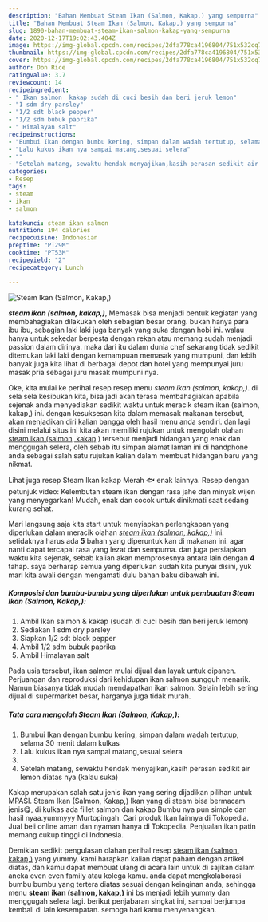 ```yaml
---
description: "Bahan Membuat Steam Ikan (Salmon, Kakap,) yang sempurna"
title: "Bahan Membuat Steam Ikan (Salmon, Kakap,) yang sempurna"
slug: 1890-bahan-membuat-steam-ikan-salmon-kakap-yang-sempurna
date: 2020-12-17T19:02:43.404Z
image: https://img-global.cpcdn.com/recipes/2dfa778ca4196804/751x532cq70/steam-ikan-salmon-kakap-foto-resep-utama.jpg
thumbnail: https://img-global.cpcdn.com/recipes/2dfa778ca4196804/751x532cq70/steam-ikan-salmon-kakap-foto-resep-utama.jpg
cover: https://img-global.cpcdn.com/recipes/2dfa778ca4196804/751x532cq70/steam-ikan-salmon-kakap-foto-resep-utama.jpg
author: Don Rice
ratingvalue: 3.7
reviewcount: 14
recipeingredient:
- " Ikan salmon  kakap sudah di cuci besih dan beri jeruk lemon"
- "1 sdm dry parsley"
- "1/2 sdt black pepper"
- "1/2 sdm bubuk paprika"
- " Himalayan salt"
recipeinstructions:
- "Bumbui Ikan dengan bumbu kering, simpan dalam wadah tertutup, selama 30 menit dalam kulkas"
- "Lalu kukus ikan nya sampai matang,sesuai selera"
- ""
- "Setelah matang, sewaktu hendak menyajikan,kasih perasan sedikit air lemon diatas nya (kalau suka)"
categories:
- Resep
tags:
- steam
- ikan
- salmon

katakunci: steam ikan salmon 
nutrition: 194 calories
recipecuisine: Indonesian
preptime: "PT29M"
cooktime: "PT53M"
recipeyield: "2"
recipecategory: Lunch

---
```



![Steam Ikan (Salmon, Kakap,)](https://img-global.cpcdn.com/recipes/2dfa778ca4196804/751x532cq70/steam-ikan-salmon-kakap-foto-resep-utama.jpg)

<b><i>steam ikan (salmon, kakap,)</i></b>, Memasak bisa menjadi bentuk kegiatan yang membahagiakan dilakukan oleh sebagian besar orang. bukan hanya para ibu ibu, sebagian laki laki juga banyak yang suka dengan hobi ini. walau hanya untuk sekedar berpesta dengan rekan atau memang sudah menjadi passion dalam dirinya. maka dari itu dalam dunia chef sekarang tidak sedikit ditemukan laki laki dengan kemampuan memasak yang mumpuni, dan lebih banyak juga kita lihat di berbagai depot dan hotel yang mempunyai juru masak pria sebagai juru masak mumpuni nya.

Oke, kita mulai ke perihal resep resep menu <i>steam ikan (salmon, kakap,)</i>. di sela sela kesibukan kita, bisa jadi akan terasa membahagiakan apabila sejenak anda menyediakan sedikit waktu untuk meracik steam ikan (salmon, kakap,) ini. dengan kesuksesan kita dalam memasak makanan tersebut, akan menjadikan diri kalian bangga oleh hasil menu anda sendiri. dan lagi disini melalui situs ini kita akan memiliki rujukan untuk mengolah olahan <u>steam ikan (salmon, kakap,)</u> tersebut menjadi hidangan yang enak dan menggugah selera, oleh sebab itu simpan alamat laman ini di handphone anda sebagai salah satu rujukan kalian dalam membuat hidangan baru yang nikmat.

Lihat juga resep Steam Ikan kakap Merah 🐟 enak lainnya. Resep dengan petunjuk video: Kelembutan steam ikan dengan rasa jahe dan minyak wijen yang menyegarkan! Mudah, enak dan cocok untuk dinikmati saat sedang kurang sehat.


Mari langsung saja kita start untuk menyiapkan perlengkapan yang diperlukan dalam meracik olahan <u><i>steam ikan (salmon, kakap,)</i></u> ini. setidaknya harus ada <b>5</b> bahan yang diperuntuk kan di makanan ini. agar nanti dapat tercapai rasa yang lezat dan sempurna. dan juga persiapkan waktu kita sejenak, sebab kalian akan memprosesnya antara lain dengan <b>4</b> tahap. saya berharap semua yang diperlukan sudah kita punyai disini, yuk mari kita awali dengan mengamati dulu bahan baku dibawah ini.

<!--inarticleads1-->

##### Komposisi dan bumbu-bumbu yang diperlukan untuk pembuatan Steam Ikan (Salmon, Kakap,):

1. Ambil  Ikan salmon &amp; kakap (sudah di cuci besih dan beri jeruk lemon)
1. Sediakan 1 sdm dry parsley
1. Siapkan 1/2 sdt black pepper
1. Ambil 1/2 sdm bubuk paprika
1. Ambil  Himalayan salt


Pada usia tersebut, ikan salmon mulai dijual dan layak untuk dipanen. Perjuangan dan reproduksi dari kehidupan ikan salmon sungguh menarik. Namun biasanya tidak mudah mendapatkan ikan salmon. Selain lebih sering dijual di supermarket besar, harganya juga tidak murah. 

<!--inarticleads2-->

##### Tata cara mengolah Steam Ikan (Salmon, Kakap,):

1. Bumbui Ikan dengan bumbu kering, simpan dalam wadah tertutup, selama 30 menit dalam kulkas
1. Lalu kukus ikan nya sampai matang,sesuai selera
1. 
1. Setelah matang, sewaktu hendak menyajikan,kasih perasan sedikit air lemon diatas nya (kalau suka)


Kakap merupakan salah satu jenis ikan yang sering dijadikan pilihan untuk MPASI. Steam Ikan (Salmon, Kakap,) Ikan yang di steam bisa bermacam jenis😋, di kulkas ada fillet salmon dan kakap Bumbu nya pun simple dan hasil nyaa.yummyyy Murtopingah. Cari produk Ikan lainnya di Tokopedia. Jual beli online aman dan nyaman hanya di Tokopedia. Penjualan ikan patin memang cukup tinggi di Indonesia. 

Demikian sedikit pengulasan olahan perihal resep <u>steam ikan (salmon, kakap,)</u> yang yummy. kami harapkan kalian dapat paham dengan artikel diatas, dan kamu dapat membuat ulang di acara lain untuk di sajikan dalam aneka even even family atau kolega kamu. anda dapat mengkolaborasi bumbu bumbu yang tertera diatas sesuai dengan keinginan anda, sehingga menu <b>steam ikan (salmon, kakap,)</b> ini bs menjadi lebih yummy dan menggugah selera lagi. berikut penjabaran singkat ini, sampai berjumpa kembali di lain kesempatan. semoga hari kamu menyenangkan.
